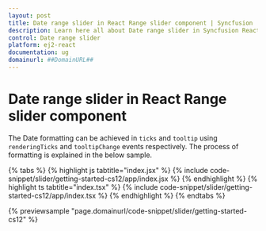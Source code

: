 ```yaml
---
layout: post
title: Date range slider in React Range slider component | Syncfusion
description: Learn here all about Date range slider in Syncfusion React Range slider component of Syncfusion Essential JS 2 and more.
control: Date range slider 
platform: ej2-react
documentation: ug
domainurl: ##DomainURL##
---
```


# Date range slider in React Range slider component

The Date formatting can be achieved in `ticks` and `tooltip` using `renderingTicks` and `tooltipChange` events respectively. The process of formatting is explained in the below sample.

{% tabs %}
{% highlight js tabtitle="index.jsx" %}
{% include code-snippet/slider/getting-started-cs12/app/index.jsx %}
{% endhighlight %}
{% highlight ts tabtitle="index.tsx" %}
{% include code-snippet/slider/getting-started-cs12/app/index.tsx %}
{% endhighlight %}
{% endtabs %}

 {% previewsample "page.domainurl/code-snippet/slider/getting-started-cs12" %}
